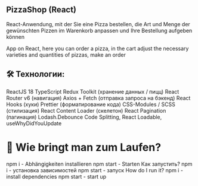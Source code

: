 ## PizzaShop (React)
React-Anwendung, mit der Sie eine Pizza bestellen, die Art und Menge der gewünschten Pizzen im Warenkorb anpassen und Ihre Bestellung aufgeben können

App on React, here you can order a pizza, in the cart adjust the necessary varieties and quantities of pizzas, make an order

## 🛠 Технологии:
ReactJS 18
TypeScript
Redux Toolkit (хранение данных / пицц)
React Router v6 (навигация)
Axios + Fetch (отправка запроса на бэкенд)
React Hooks (хуки)
Prettier (форматирование кода)
CSS-Modules / SCSS (стилизация)
React Content Loader (скелетон)
React Pagination (пагинация)
Lodash.Debounce
Code Splitting, React Loadable, useWhyDidYouUpdate

# 👀 Wie bringt man zum Laufen?
npm i - Abhängigkeiten installieren npm start - Starten
Как запустить? npm i - установка зависимостей npm start - запуск
How do I run it? npm i - install dependencies npm start - start up